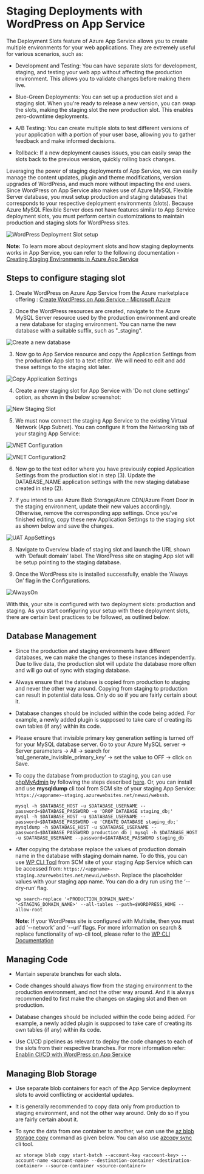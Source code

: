 # Staging Deployments with WordPress on App Service

The Deployment Slots feature of Azure App Service allows you to create multiple environments for your web applications. They are extremely useful for various scenarios, such as:

- Development and Testing: You can have separate slots for development, staging, and testing your web app without affecting the production environment. This allows you to validate changes before making them live.

- Blue-Green Deployments: You can set up a production slot and a staging slot. When you're ready to release a new version, you can swap the slots, making the staging slot the new production slot. This enables zero-downtime deployments.

- A/B Testing: You can create multiple slots to test different versions of your application with a portion of your user base, allowing you to gather feedback and make informed decisions.

- Rollback: If a new deployment causes issues, you can easily swap the slots back to the previous version, quickly rolling back changes.

Leveraging the power of staging deployments of App Service, we can easily manage the content updates, plugin and theme modifications, version upgrades of WordPress, and much more without impacting the end users. Since WordPress on App Service also makes use of Azure MySQL Flexible Server database, you must setup production and staging databases that corresponds to your respective deployment environments (slots). Because Azure MySQL Flexible Server does not have features similar to App Service deployment slots, you must perform certain customizations to maintain production and staging slots for WordPress sites. 

![WordPress Deployment Slot setup](./media/StageDeploy_Images/WP-Stagedeploy-options.jpg)

**Note:** To learn more about deployment slots and how staging deployments works in App Service, you can refer to the following documentation - [Creating Staging Environments in Azure App Service]( https://learn.microsoft.com/en-us/azure/app-service/deploy-staging-slots?tabs=portal)

## Steps to configure staging slot

1. Create WordPress on Azure App Service from the Azure marketplace offering : [Create WordPress on App Service - Microsoft Azure](https://ms.portal.azure.com/#create/WordPress.WordPress)

2. Once the WordPress resources are created, navigate to the Azure MySQL Server resource used by the production environment and create a new database for staging environment. You can name the new database with a suitable suffix, such as "_staging".

![Create a new database](./media/StageDeploy_Images/WP-SQL-NewDatabase.png)

3. Now go to App Service resource and copy the Application Settings from the production App slot to a text editor. We will need to edit and add these settings to the staging slot later.

![Copy Application Settings](./media/StageDeploy_Images/Prodslot_appsettings.png)

4. Create a new staging slot for App Service with 'Do not clone settings' option, as shown in the below screenshot:

![New Staging Slot](./media/StageDeploy_Images/UATStage.png)

5. We must now connect the staging App Service to the existing Virtual Network (App Subnet). You can configure it from the Networking tab of your staging App Service:

![VNET Configuration](./media/StageDeploy_Images/VNET_UATSTage.jpg)

![VNET Configuration2](./media/StageDeploy_Images/VNET-UATStage2.jpg)

6. Now go to the text editor where you have previously copied Application Settings from the production slot in step (3). Update the DATABASE_NAME application settings with the new staging database created in step (2).

7. If you intend to use Azure Blob Storage/Azure CDN/Azure Front Door in the staging environment, update their new values accordingly. Otherwise, remove the corresponding app settings. Once you've finished editing, copy these new Application Settings to the staging slot as shown below and save the changes. 

![UAT AppSettings](./media/StageDeploy_Images/UATStage_appsettings.png)

8. Navigate to Overview blade of staging slot and launch the URL shown with 'Default domain' label. The WordPress site on staging App slot will be setup pointing to the staging database. 

9. Once the WordPress site is installed successfully, enable the ‘Always On’ flag in the Configurations.

![AlwaysOn](./media/StageDeploy_Images/UATStage-Alwayson.png)

With this, your site is configured with two deployment slots: production and staging. As you start configuring your setup with these deployment slots, there are certain best practices to be followed, as outlined below.


## Database Management

- Since the production and staging environments have different databases, we can make the changes to these instances independently. Due to live data, the production slot will update the database more often and will go out of sync with staging database.

- Always ensure that the database is copied from production to staging and never the other way around. Copying from staging to production can result in potential data loss. Only do so if you are fairly certain about it.

- Database changes should be included within the code being added. For example, a newly added plugin is supposed to take care of creating its own tables (if any) within its code.

- Please ensure that invisible primary key generation setting is turned off for your MySQL database server. Go to your Azure MySQL server -> Server parameters -> All -> search for ‘sql_generate_invisible_primary_key’ -> set the value to OFF -> click on Save.

- To copy the database from production to staging, you can use [phpMyAdmin](./wordpress_phpmyadmin.md) by following the steps described [here](https://stackoverflow.com/questions/16481083/how-can-i-duplicate-a-database-using-phpmyadmin). Or, you can install and use **mysqldump** cli tool from SCM site of your staging App Service: `https://<appname>-staging.azurewebsites.net/newui/webssh`.
    ```
    mysql -h $DATABASE_HOST -u $DATABASE_USERNAME --password=$DATABASE_PASSWORD -e 'DROP DATABASE staging_db;'
    mysql -h $DATABASE_HOST -u $DATABASE_USERNAME --password=$DATABASE_PASSWORD -e 'CREATE DATABASE staging_db;'
    mysqldump -h $DATABASE_HOST -u $DATABASE_USERNAME --password=$DATABASE_PASSWORD production_db | mysql -h $DATABASE_HOST -u $DATABASE_USERNAME --password=$DATABASE_PASSWORD staging_db
    ```

- After copying the database replace the values of production domain name in the database with staging domain name. To do this, you can use [WP CLI Tool](./how_to_use_wpcli_tool.md) from SCM site of your staging App Service which can be accessed from: `https://<appname>-staging.azurewebsites.net/newui/webssh`. Replace the placeholder values with your staging app name. You can do a dry run using the ‘--dry-run’ flag. 
    ```
    wp search-replace '<PRODUCTION_DOMAIN_NAME>' '<STAGING_DOMAIN_NAME>' --all-tables --path=$WORDPRESS_HOME --allow-root
    ```
    **Note:** If your WordPress site is configured with Multisite, then you must add ‘--network’ and ‘--url’ flags. For more information on search & replace functionality of wp-cli tool, please refer to the [WP CLI Documentation](https://developer.wordpress.org/cli/commands/search-replace/)


## Managing Code

- Mantain seperate branches for each slots.

- Code changes should always flow from the staging environment to the production environment, and not the other way around. And it is always recommended to first make the changes on staging slot and then on production.

- Database changes should be included within the code being added. For example, a newly added plugin is supposed to take care of creating its own tables (if any) within its code.

- Use CI/CD pipelines as relevant to deploy the code changes to each of the slots from their respective branches. For more information refer: [Enablin CI/CD with WordPress on App Service](./wordpress_azure_ci_cd.md) 


## Managing Blob Storage

- Use separate blob containers for each of the App Service deployment slots to avoid conflicting or accidental updates.

- It is generally recommended to copy data only from production to staging environment, and not the other way around. Only do so if you are fairly certain about it.

- To sync the data from one container to another, we can use the [az blob storage copy](https://learn.microsoft.com/en-us/cli/azure/storage/blob/copy?view=azure-cli-latest#az-storage-blob-copy-start-batch) command as given below. You can also use [azcopy sync](https://learn.microsoft.com/en-us/azure/storage/common/storage-ref-azcopy-sync) cli tool.
    ```
    az storage blob copy start-batch --account-key <account-key> --account-name <account-name> --destination-container <destination-container> --source-container <source-container>
    ```

